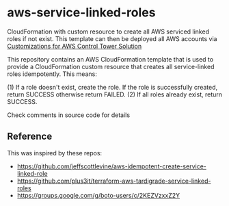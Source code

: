 # aws-service-linked-roles

CloudFormation with custom resource to create all AWS serviced linked roles if not exist. This template can then be deployed all AWS accounts via [Customizations for AWS Control Tower Solution](https://github.com/aws-solutions/aws-control-tower-customizations)

This repository contains an AWS CloudFormation template that is used to provide a CloudFormation custom resource that creates
all service-linked roles idempotently. This means:

(1) If a role doesn't exist, create the role. If the role is successfully created, return SUCCESS otherwise return FAILED.
(2) If all roles already exist, return SUCCESS.

Check comments in source code for details

## Reference

This was inspired by these repos:

- https://github.com/jeffscottlevine/aws-idempotent-create-service-linked-role
- https://github.com/plus3it/terraform-aws-tardigrade-service-linked-roles
- https://groups.google.com/g/boto-users/c/2KEZVzxxZ2Y
